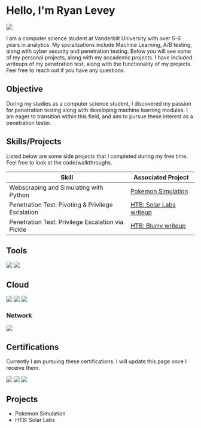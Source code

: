 # Hello, I'm Ryan Levey
<a href="https://www.linkedin.com/in/ryan-levey/"><img src="https://img.shields.io/badge/-LinkedIn-0072b1?&style=for-the-badge&logo=linkedin&logoColor=white" /></a>

I am a computer science student at Vanderbilt University with over 5-6 years in analytics. My spcializations include Machine Learning, A/B testing, along with cyber security and penetration testing. Below you will see some of my personal projects, along with my accademic projects. I have included writeups of my penetration test, along with the functionality of my projects. Feel free to reach out if you have any questions.

## Objective

During my studies as a computer science student, I discovered my passion for penetration testing along with developing machine learning modules. I am eager to transition within this field, and aim to pursue these interest as a penetration tester.

## Skills/Projects


Listed below are some side projects that I completed during my free time. Feel free to look at the code/walkthroughs.

| Skill                                         | Associated Project         |
|-----------------------------------------------|----------------------------|
| Webscraping and Simulating with Python          | <a href="https://github.com/TheLeveyBreaks/pokemon_best_party_project">Pokemon Simulation</a>|
| Penetration Test: Pivoting & Privilege Escalation  | <a href="https://github.com/theryeguy92/HTB-Solar-Lab">HTB: Solar Labs writeup</a>|
| Penetration Test: Privilege Escalation via Pickle  | <a href="https://github.com/theryeguy92/HTB_Blurry_Writeup/tree/main">HTB: Blurry writeup</a>|


## Tools

<img src="https://img.shields.io/badge/-Kali%20Linux-557C94?&style=for-the-badge&logo=kali-linux&logoColor=white" />
<img src="https://img.shields.io/badge/-Tableau-E97627?&style=for-the-badge&logo=tableau&logoColor=white" />



## Cloud

<img src="https://img.shields.io/badge/-AWS-FF9900?&style=for-the-badge&logo=amazon-aws&logoColor=white" />
<img src="https://img.shields.io/badge/-Snowflake-29B5E8?&style=for-the-badge&logo=snowflake&logoColor=white" />
<img src="https://img.shields.io/badge/-Databricks-FF3621?&style=for-the-badge&logo=databricks&logoColor=white" />




### Network
<div>
    <img src="https://img.shields.io/badge/-Wireshark-1679A7?&style=for-the-badge&logo=Wireshark&logoColor=white" />
</div>


## Certifications

Currently I am pursuing these certifications. I will update this page once I receive them.
<div>
    
<img src="https://img.shields.io/badge/-OSCP-4A4A4A?&style=for-the-badge&logo=offensive-security&logoColor=white" />
<img src="https://img.shields.io/badge/-Security%2B-FF0000?&style=for-the-badge&logo=CompTIA&logoColor=white" />
<img src="https://img.shields.io/badge/-Network%2B-007ACC?&style=for-the-badge&logo=CompTIA&logoColor=white" />


</div>

## Projects
- Pokemon Simulation
- HTB: Solar Labs
